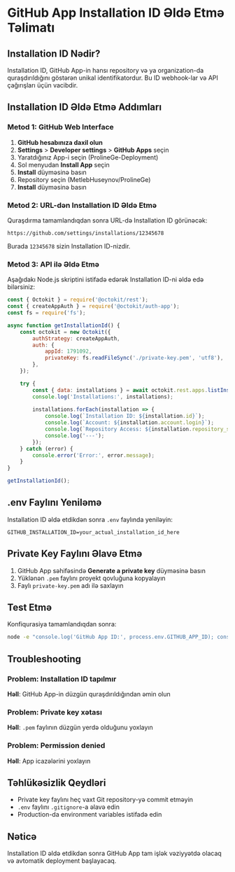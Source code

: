# GitHub App Installation ID Əldə Etmə Təlimatı

## Installation ID Nədir?

Installation ID, GitHub App-in hansı repository və ya organization-da quraşdırıldığını göstərən unikal identifikatordur. Bu ID webhook-lar və API çağırışları üçün vacibdir.

## Installation ID Əldə Etmə Addımları

### Metod 1: GitHub Web Interface

1. **GitHub hesabınıza daxil olun**
2. **Settings** > **Developer settings** > **GitHub Apps** seçin
3. Yaratdığınız App-i seçin (ProlineGe-Deployment)
4. Sol menyudan **Install App** seçin
5. **Install** düyməsinə basın
6. Repository seçin (MetlebHuseynov/ProlineGe)
7. **Install** düyməsinə basın

### Metod 2: URL-dən Installation ID Əldə Etmə

Quraşdırma tamamlandıqdan sonra URL-də Installation ID görünəcək:
```
https://github.com/settings/installations/12345678
```
Burada `12345678` sizin Installation ID-nizdir.

### Metod 3: API ilə Əldə Etmə

Aşağıdakı Node.js skriptini istifadə edərək Installation ID-ni əldə edə bilərsiniz:

```javascript
const { Octokit } = require('@octokit/rest');
const { createAppAuth } = require('@octokit/auth-app');
const fs = require('fs');

async function getInstallationId() {
    const octokit = new Octokit({
        authStrategy: createAppAuth,
        auth: {
            appId: 1791092,
            privateKey: fs.readFileSync('./private-key.pem', 'utf8'),
        },
    });

    try {
        const { data: installations } = await octokit.rest.apps.listInstallations();
        console.log('Installations:', installations);
        
        installations.forEach(installation => {
            console.log(`Installation ID: ${installation.id}`);
            console.log(`Account: ${installation.account.login}`);
            console.log(`Repository Access: ${installation.repository_selection}`);
            console.log('---');
        });
    } catch (error) {
        console.error('Error:', error.message);
    }
}

getInstallationId();
```

## .env Faylını Yeniləmə

Installation ID əldə etdikdən sonra `.env` faylında yeniləyin:

```env
GITHUB_INSTALLATION_ID=your_actual_installation_id_here
```

## Private Key Faylını Əlavə Etmə

1. GitHub App səhifəsində **Generate a private key** düyməsinə basın
2. Yüklənən `.pem` faylını proyekt qovluğuna kopyalayın
3. Faylı `private-key.pem` adı ilə saxlayın

## Test Etmə

Konfiqurasiya tamamlandıqdan sonra:

```bash
node -e "console.log('GitHub App ID:', process.env.GITHUB_APP_ID); console.log('Installation ID:', process.env.GITHUB_INSTALLATION_ID);"
```

## Troubleshooting

### Problem: Installation ID tapılmır
**Həll**: GitHub App-in düzgün quraşdırıldığından əmin olun

### Problem: Private key xətası
**Həll**: `.pem` faylının düzgün yerdə olduğunu yoxlayın

### Problem: Permission denied
**Həll**: App icazələrini yoxlayın

## Təhlükəsizlik Qeydləri

- Private key faylını heç vaxt Git repository-yə commit etməyin
- `.env` faylını `.gitignore`-a əlavə edin
- Production-da environment variables istifadə edin

## Nəticə

Installation ID əldə etdikdən sonra GitHub App tam işlək vəziyyətdə olacaq və avtomatik deployment başlayacaq.